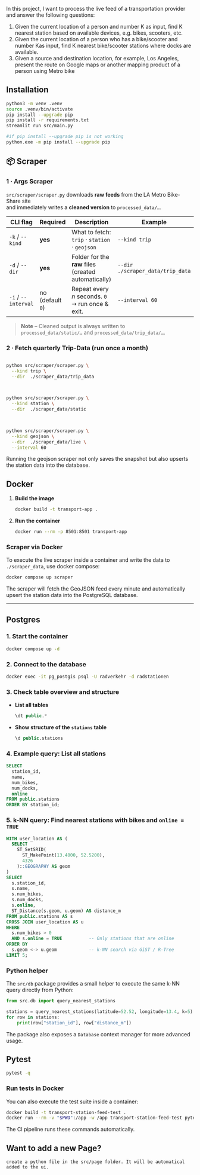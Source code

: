  In this project, I want to process the live feed of a transportation provider and
 answer the following questions:
 1. Given the current location of a person and number K as input, find K
nearest station based on available devices, e.g. bikes, scooters, etc.
 2. Given the current location of a person who has a bike/scooter and number
 Kas input, find K nearest bike/scooter stations where docks are available.
 3. Given a source and destination location, for example, Los Angeles, present
 the route on Google maps or another mapping product of a person using
 Metro bike

## Installation

```bash
python3 -m venv .venv
source .venv/bin/activate
pip install --upgrade pip 
pip install -r requirements.txt
streamlit run src/main.py
```

```bash
#if pip install --upgrade pip is not working
python.exe -m pip install --upgrade pip
```

## 📦 Scraper

### 1 · Args **Scraper**

`src/scraper/scraper.py` downloads **raw feeds** from the LA Metro Bike-Share site  
and immediately writes a **cleaned version** to `processed_data/…`.

| CLI flag | Required | Description | Example |
|----------|----------|-------------|---------|
| `-k` / `--kind` | **yes** | What to fetch: <br>`trip` · `station` · `geojson` | `--kind trip` |
| `-d` / `--dir`  | **yes** | Folder for the **raw** files (created automatically) | `--dir ./scraper_data/trip_data` |
| `-i` / `--interval` | no (default `0`) | Repeat every *n* seconds. `0` ⇢ run once & exit. | `--interval 60` |

> **Note** – Cleaned output is always written to  
> `processed_data/static/…` and `processed_data/trip_data/…`.


### 2 · Fetch quarterly **Trip-Data** (run once a month)

```bash

python src/scraper/scraper.py \
  --kind trip \
  --dir  ./scraper_data/trip_data
  
```
```bash

python src/scraper/scraper.py \
  --kind station \
  --dir  ./scraper_data/static
  
```
```bash

python src/scraper/scraper.py \
  --kind geojson \
  --dir  ./scraper_data/live \
  --interval 60

```
Running the geojson scraper not only saves the snapshot but also upserts the
station data into the database.

## Docker

1. **Build the image**  
   ```bash
   docker build -t transport-app .
   ```

2. **Run the container**
   ```bash
   docker run --rm -p 8501:8501 transport-app
   ```

### Scraper via Docker

To execute the live scraper inside a container and write the data to
`./scraper_data`, use docker compose:

```bash
docker compose up scraper
```

The scraper will fetch the GeoJSON feed every minute and automatically
upsert the station data into the PostgreSQL database.

---

## Postgres

### 1. Start the container  
```bash
docker compose up -d
```

### 2. Connect to the database  
```bash
docker exec -it pg_postgis psql -U radverkehr -d radstationen
```

### 3. Check table overview and structure  
- **List all tables**  
  ```sql
  \dt public.*
  ```
- **Show structure of the `stations` table**  
  ```sql
  \d public.stations
  ```

### 4. Example query: List all stations  
```sql
SELECT
  station_id,
  name,
  num_bikes,
  num_docks,
  online
FROM public.stations
ORDER BY station_id;
```

### 5. k-NN query: Find nearest stations with bikes and `online = TRUE`  
```sql
WITH user_location AS (
  SELECT
    ST_SetSRID(
      ST_MakePoint(13.4000, 52.5200),
      4326
    )::GEOGRAPHY AS geom
)
SELECT
  s.station_id,
  s.name,
  s.num_bikes,
  s.num_docks,
  s.online,
  ST_Distance(s.geom, u.geom) AS distance_m
FROM public.stations AS s
CROSS JOIN user_location AS u
WHERE
  s.num_bikes > 0
  AND s.online = TRUE          -- Only stations that are online
ORDER BY
  s.geom <-> u.geom            -- k-NN search via GiST / R-Tree
LIMIT 5;
```

### Python helper
The `src/db` package provides a small helper to execute the same k-NN query
directly from Python:

```python
from src.db import query_nearest_stations

stations = query_nearest_stations(latitude=52.52, longitude=13.4, k=5)
for row in stations:
    print(row["station_id"], row["distance_m"])
```

The package also exposes a `Database` context manager for more advanced usage.

## Pytest

```bash
pytest -q

```

### Run tests in Docker

You can also execute the test suite inside a container:

```bash
docker build -t transport-station-feed-test .
docker run --rm -v "$PWD":/app -w /app transport-station-feed-test pytest -q
```

The CI pipeline runs these commands automatically.

## Want to add a new Page?
```
create a python file in the src/page folder. It will be automatical added to the ui. 
```
